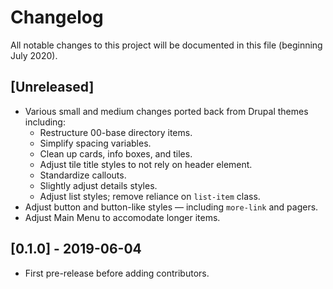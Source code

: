 # Changelog

All notable changes to this project will be documented in this file (beginning July 2020).

## [Unreleased]

- Various small and medium changes ported back from Drupal themes including:
  - Restructure 00-base directory items.
  - Simplify spacing variables.
  - Clean up cards, info boxes, and tiles.
  - Adjust tile title styles to not rely on header element.
  - Standardize callouts.
  - Slightly adjust details styles.
  - Adjust list styles; remove reliance on `list-item` class.
- Adjust button and button-like styles — including `more-link` and pagers.
- Adjust Main Menu to accomodate longer items.

## [0.1.0] - 2019-06-04

- First pre-release before adding contributors.
